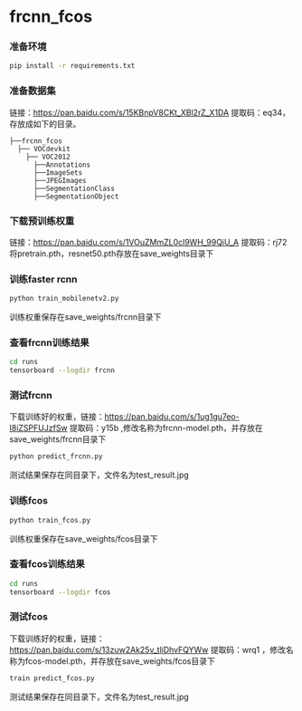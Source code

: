 # frcnn_fcos
### 准备环境
```bash
pip install -r requirements.txt
```

### 准备数据集
链接：https://pan.baidu.com/s/15KBnpV8CKt_XBl2rZ_X1DA 提取码：eq34，存放成如下的目录。
```
├──frcnn_fcos
  ├── VOCdevkit
    ├── VOC2012
      ├──Annotations
      ├──ImageSets
      ├──JPEGImages
      ├──SegmentationClass
      ├──SegmentationObject
```

### 下载预训练权重
链接：https://pan.baidu.com/s/1VOuZMmZL0cl9WH_99QiU_A 提取码：rj72 将pretrain.pth，resnet50.pth存放在save_weights目录下

### 训练faster rcnn
```bash
python train_mobilenetv2.py
```
训练权重保存在save_weights/frcnn目录下

### 查看frcnn训练结果
```bash
cd runs
tensorboard --logdir frcnn
```

### 测试frcnn
下载训练好的权重，链接：https://pan.baidu.com/s/1ug1gu7eo-I8iZSPFUJzfSw 提取码：y15b ,修改名称为frcnn-model.pth，并存放在save_weights/frcnn目录下
```bash
python predict_frcnn.py
```
测试结果保存在同目录下，文件名为test_result.jpg


### 训练fcos
```bash
python train_fcos.py
```
训练权重保存在save_weights/fcos目录下

### 查看fcos训练结果
```bash
cd runs
tensorboard --logdir fcos
```

### 测试fcos
下载训练好的权重，链接：https://pan.baidu.com/s/13zuw2Ak25v_tliDhvFQYWw 提取码：wrq1 ，修改名称为fcos-model.pth，并存放在save_weights/fcos目录下
```bash
train predict_fcos.py
```
测试结果保存在同目录下，文件名为test_result.jpg
